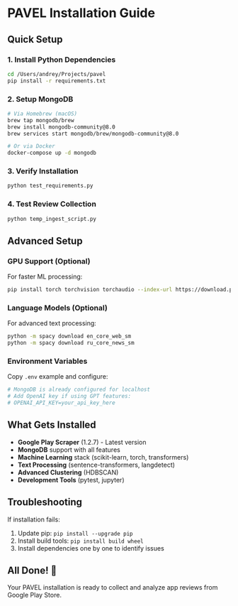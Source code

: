# PAVEL Installation Guide

## Quick Setup

### 1. Install Python Dependencies
```bash
cd /Users/andrey/Projects/pavel
pip install -r requirements.txt
```

### 2. Setup MongoDB
```bash
# Via Homebrew (macOS)
brew tap mongodb/brew
brew install mongodb-community@8.0
brew services start mongodb/brew/mongodb-community@8.0

# Or via Docker
docker-compose up -d mongodb
```

### 3. Verify Installation
```bash
python test_requirements.py
```

### 4. Test Review Collection
```bash
python temp_ingest_script.py
```

## Advanced Setup

### GPU Support (Optional)
For faster ML processing:
```bash
pip install torch torchvision torchaudio --index-url https://download.pytorch.org/whl/cu118
```

### Language Models (Optional)
For advanced text processing:
```bash
python -m spacy download en_core_web_sm
python -m spacy download ru_core_news_sm
```

### Environment Variables
Copy `.env` example and configure:
```bash
# MongoDB is already configured for localhost
# Add OpenAI key if using GPT features:
# OPENAI_API_KEY=your_api_key_here
```

## What Gets Installed

- **Google Play Scraper** (1.2.7) - Latest version
- **MongoDB** support with all features  
- **Machine Learning** stack (scikit-learn, torch, transformers)
- **Text Processing** (sentence-transformers, langdetect)
- **Advanced Clustering** (HDBSCAN)
- **Development Tools** (pytest, jupyter)

## Troubleshooting

If installation fails:
1. Update pip: `pip install --upgrade pip`
2. Install build tools: `pip install build wheel`
3. Install dependencies one by one to identify issues

## All Done! 🎉

Your PAVEL installation is ready to collect and analyze app reviews from Google Play Store.